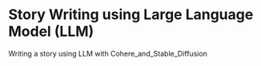 # Story Writing using Large Language Model (LLM)
Writing a story using LLM with Cohere_and_Stable_Diffusion
